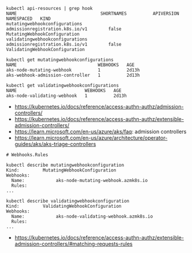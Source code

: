 ```
kubectl api-resources | grep hook
NAME                                SHORTNAMES          APIVERSION                             NAMESPACED   KIND
mutatingwebhookconfigurations                           admissionregistration.k8s.io/v1        false        MutatingWebhookConfiguration
validatingwebhookconfigurations                         admissionregistration.k8s.io/v1        false        ValidatingWebhookConfiguration

kubectl get mutatingwebhookconfigurations
NAME                               WEBHOOKS   AGE
aks-node-mutating-webhook          1          2d13h
aks-webhook-admission-controller   1          2d13h

kubectl get validatingwebhookconfigurations
NAME                          WEBHOOKS   AGE
aks-node-validating-webhook   1          2d13h
```

- https://kubernetes.io/docs/reference/access-authn-authz/admission-controllers/
- https://kubernetes.io/docs/reference/access-authn-authz/extensible-admission-controllers/
- https://learn.microsoft.com/en-us/azure/aks/faq: admission controllers
- https://learn.microsoft.com/en-us/azure/architecture/operator-guides/aks/aks-triage-controllers

```
# Webhooks.Rules

kubectl describe mutatingwebhookconfiguration
Kind:         MutatingWebhookConfiguration
Webhooks:
  Name:            aks-node-mutating-webhook.azmk8s.io
  Rules:
...

kubectl describe validatingwebhookconfiguration
Kind:         ValidatingWebhookConfiguration
Webhooks:
  Name:            aks-node-validating-webhook.azmk8s.io
  Rules:
...
```

- https://kubernetes.io/docs/reference/access-authn-authz/extensible-admission-controllers/#matching-requests-rules

